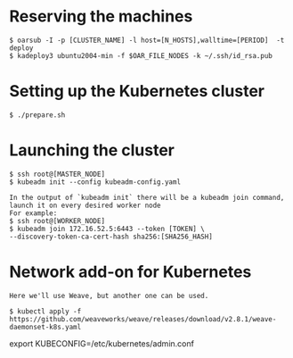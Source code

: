 # Reserving the machines
	$ oarsub -I -p [CLUSTER_NAME] -l host=[N_HOSTS],walltime=[PERIOD]  -t deploy
	$ kadeploy3 ubuntu2004-min -f $OAR_FILE_NODES -k ~/.ssh/id_rsa.pub

# Setting up the Kubernetes cluster
	
	$ ./prepare.sh

# Launching the cluster
	
	$ ssh root@[MASTER_NODE]
	$ kubeadm init --config kubeadm-config.yaml

	In the output of `kubeadm init` there will be a kubeadm join command, launch it on every desired worker node
	For example:
	$ ssh root@[WORKER_NODE]
	$ kubeadm join 172.16.52.5:6443 --token [TOKEN] \
	--discovery-token-ca-cert-hash sha256:[SHA256_HASH]

# Network add-on for Kubernetes
	Here we'll use Weave, but another one can be used.
	 
	$ kubectl apply -f https://github.com/weaveworks/weave/releases/download/v2.8.1/weave-daemonset-k8s.yaml


export KUBECONFIG=/etc/kubernetes/admin.conf
